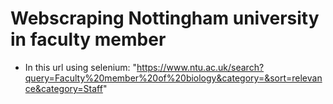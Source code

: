 # Webscraping Nottingham university in faculty member

* In this url using selenium: "https://www.ntu.ac.uk/search?query=Faculty%20member%20of%20biology&category=&sort=relevance&category=Staff"

